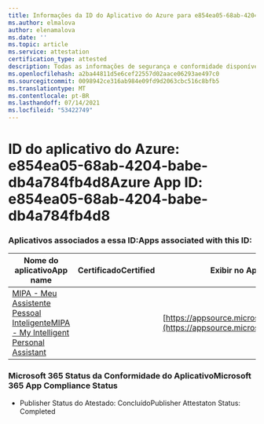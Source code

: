 ```yaml
---
title: Informações da ID do Aplicativo do Azure para e854ea05-68ab-4204-babe-db4a784fb4d8
ms.author: elmalova
author: elenamalova
ms.date: ''
ms.topic: article
ms.service: attestation
certification_type: attested
description: Todas as informações de segurança e conformidade disponíveis para e854ea05-68ab-4204-babe-db4a784fb4d8.
ms.openlocfilehash: a2ba44811d5e6cef22557d02aace06293ae497c0
ms.sourcegitcommit: 0098942ce316ab984e09fd9d2063cbc516c8bfb5
ms.translationtype: MT
ms.contentlocale: pt-BR
ms.lasthandoff: 07/14/2021
ms.locfileid: "53422749"
---
```

# <a name="azure-app-id-e854ea05-68ab-4204-babe-db4a784fb4d8"></a><span data-ttu-id="05ba4-103">ID do aplicativo do Azure: e854ea05-68ab-4204-babe-db4a784fb4d8</span><span class="sxs-lookup"><span data-stu-id="05ba4-103">Azure App ID: e854ea05-68ab-4204-babe-db4a784fb4d8</span></span>


### <a name="apps-associated-with-this-id"></a><span data-ttu-id="05ba4-104">Aplicativos associados a essa ID:</span><span class="sxs-lookup"><span data-stu-id="05ba4-104">Apps associated with this ID:</span></span>
| <span data-ttu-id="05ba4-105">**Nome do aplicativo**</span><span class="sxs-lookup"><span data-stu-id="05ba4-105">**App name**</span></span> | <span data-ttu-id="05ba4-106">**Certificado**</span><span class="sxs-lookup"><span data-stu-id="05ba4-106">**Certified**</span></span> | <span data-ttu-id="05ba4-107">**Exibir no AppSource**</span><span class="sxs-lookup"><span data-stu-id="05ba4-107">**View in AppSource**</span></span> |
|-|-|-|
| [<span data-ttu-id="05ba4-108">MIPA - Meu Assistente Pessoal Inteligente</span><span class="sxs-lookup"><span data-stu-id="05ba4-108">MIPA - My Intelligent Personal Assistant</span></span>](https://docs.microsoft.com/en-us/microsoft-365-app-certification/forward/17859280.mipa) |  | [https://appsource.microsoft.com/product/office/17859280.mipa](https://appsource.microsoft.com/product/office/17859280.mipa) |

### <a name="microsoft-365-app-compliance-status"></a><span data-ttu-id="05ba4-109">Microsoft 365 Status da Conformidade do Aplicativo</span><span class="sxs-lookup"><span data-stu-id="05ba4-109">Microsoft 365 App Compliance Status</span></span>
- <span data-ttu-id="05ba4-110">Publisher Status do Atestado: Concluído</span><span class="sxs-lookup"><span data-stu-id="05ba4-110">Publisher Attestaton Status: Completed</span></span>
